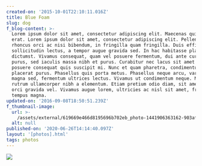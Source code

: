 ```yaml
---
created-on: '2015-10-01T22:10:11.016Z'
title: Blue Foam
slug: dog
f_blog-content: >-
  Lorem ipsum dolor sit amet, consectetur adipiscing elit. Maecenas quis aliquet
  erat. Lorem ipsum dolor sit amet, consectetur adipiscing elit. Pellentesque
  rhoncus orci ac nisi bibendum, in fringilla quam fringilla. Duis efficitur
  sollicitudin lectus, a tempor augue gravida sed. In hac habitasse platea
  dictumst. Vivamus consequat, quam vel posuere fermentum, dui ante cursus
  purus, sed iaculis massa nibh et purus. Curabitur nec lacus sit amet risus
  posuere consequat quis suscipit mi. Nunc et quam pharetra, condimentum dui ac,
  placerat purus. Phasellus quis porta metus. Phasellus neque arcu, varius ac
  magna sed, fermentum ultrices lectus. Vivamus ut condimentum neque. Mauris
  rutrum ullamcorper nibh a elementum. Etiam pretium odio diam, sit amet dapibus
  orci gravida vel. Vivamus augue lorem, ultricies ac nisl sit amet, fringilla
  tempus magna.
updated-on: '2016-09-08T18:50:51.239Z'
f_thumbnail-image:
  url: >-
    /assets/external/619669e466d8195696b702eb_photo-1441906363162-903afd0d3d52-square700.jpg
  alt: null
published-on: '2020-06-26T14:14:40.097Z'
layout: '[photos].html'
tags: photos
---
```


![](/assets/external/619669e466d8198a52b70241_photo-1441906363162-903afd0d3d52.jpg)
